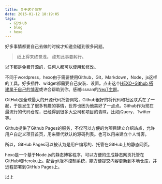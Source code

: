 ```yaml
---
title: 关于这个博客
date: 2015-01-12 18:19:05
tags: 
  - GitHub
  - blog
  - hexo
---
```


好多事情都要自己去做的时候才知道会碰到很多问题。

<!-- more -->

<blockquote class="blockquote-center">纸上得来终觉浅，
绝知此事要躬行。</blockquote>

以下都是免费开源的，任何人都可以使用和修改。

不同于wordpress，hexo由于需要使用Github，Git，Markdown，Node，js这样的工具，好多插件、widget都需要自己安装、设置。点击这个[HEXO+Github,搭建属于自己的博客](http://www.jianshu.com/p/465830080ea9)或许会帮助到你。感谢issnan的[NexT主题](https://github.com/iissnan/hexo-theme-next)。

GitHub是全球最大的开源代码托管网站，Github很好的将代码和社区联系在了一起，于是发生了很多有趣的事情，世界也因为他美好了一点点。Github作为现在最流行的代码仓库，已经得到很多大公司和项目的青睐，比如jQuery、Twitter等。

Github提供了Github Pages的服务，不仅可以方便的为项目建立介绍站点，允许用户自定义项目首页，用来替代默认的源码列表。也可以用来建立个人博客。

所以，GitHub Pages可以被认为是用户编写的、托管在GitHub上的静态网页。

hexo是一个基于Node.js的静态博客程序，可以方便的生成静态网页托管在GitHub和Heroku上。配合git版本控制系统，能方便提交内容更新到本地仓库，并远程部署到GitHub Pages上。

以上
